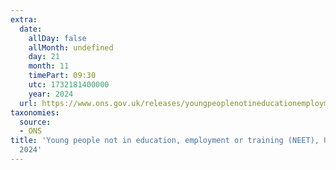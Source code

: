 ```yaml
---
extra:
  date:
    allDay: false
    allMonth: undefined
    day: 21
    month: 11
    timePart: 09:30
    utc: 1732181400000
    year: 2024
  url: https://www.ons.gov.uk/releases/youngpeoplenotineducationemploymentortrainingneetuknovember2024
taxonomies:
  source:
  - ONS
title: 'Young people not in education, employment or training (NEET), UK: November
  2024'
---
```


